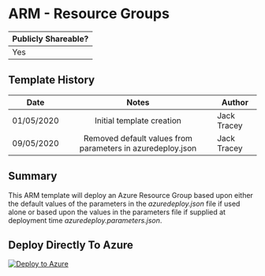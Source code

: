 # ARM - Resource Groups

| Publicly Shareable? | 
| ------- | 
| Yes | 

## Template History

| Date | Notes | Author | 
| ------- | :---------------------: | -------- |
| 01/05/2020 | Initial template creation | Jack Tracey |
| 09/05/2020 | Removed default values from parameters in azuredeploy.json| Jack Tracey |

## Summary

This ARM template will deploy an Azure Resource Group based upon either the default values of the parameters in the *azuredeploy.json* file if used alone or based upon the values in the parameters file if supplied at deployment time *azuredeploy.parameters.json*.

## Deploy Directly To Azure

[![Deploy to Azure](https://aka.ms/deploytoazurebutton)](https://portal.azure.com/#create/Microsoft.Template/uri/https%3A%2F%2Fraw.githubusercontent.com%2Fjtracey93%2FPublicScripts%2Fmaster%2FAzure%2FInfra-as-Code%2FARM-Templates%2FResource-Groups%2Fazuredeploy.json)